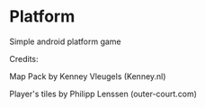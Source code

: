 # Platform

Simple android platform game

Credits:

  Map Pack by Kenney Vleugels (Kenney.nl) 
  
  Player's tiles by Philipp Lenssen (outer-court.com)
